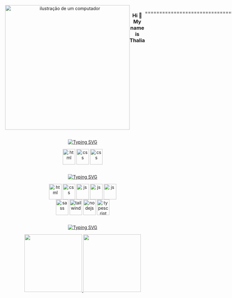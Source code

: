 <div style="display:flex" align="center" flex-direction:"row" >
<img src="https://raw.githubusercontent.com/MicaelliMedeiros/micaellimedeiros/master/image/computer-illustration.png" alt="ilustração de um computador" min-width="400px" max-width="400px" width="400px" align="right">

<h3>Hi 👋 My name is Thalia</h3>

================================

<!--<p align="left"> 
  Faça uma breve apresentação sua com o seu nome e não esqueça a <strong>FrontEnd</strong>.<br>
  Estou fazendo um Curso Técnico de Desenvolvimento de Sistemas na Proz.
</p> -->

<a href = "mailto:thaliadani2@gmail.com"><img src="https://img.shields.io/badge/Gmail-D14836?style=for-the-badge&logo=gmail&logoColor=white" target="_blank"></a>
<a href="https://www.linkedin.com/in/thalia-danielle-21b968221/" target="_blank"><img src="https://img.shields.io/badge/LinkedIn-0077B5?style=for-the-badge&logo=linkedin&logoColor=white" target="_blank"></a> 
  
</div>

<div style="display: inline_block" align="center"><br>

  <a href="https://git.io/typing-svg"><img src="https://readme-typing-svg.herokuapp.com?font=Fira+Code&size=24&pause=1000&color=FF6E96&background=282A36&center=true&vCenter=true&width=1000&lines=Tools" alt="Typing SVG" /></a>

  <img align="center" alt="html" height="50" width="40" src="https://cdn.jsdelivr.net/gh/devicons/devicon@latest/icons/vscode/vscode-original.svg">
  <img align="center" alt="css" height="50" width="40" src="https://cdn.jsdelivr.net/gh/devicons/devicon@latest/icons/intellij/intellij-original.svg"> 
  <img align="center" alt="css" height="50" width="40" src="https://cdn.jsdelivr.net/gh/devicons/devicon@latest/icons/figma/figma-original.svg"> 

  <br>
  <br>

  <a href="https://git.io/typing-svg"><img src="https://readme-typing-svg.herokuapp.com?font=Fira+Code&size=24&pause=1000&color=FF6E96&background=282A36&center=true&vCenter=true&width=1000&lines=Technology+Stack" alt="Typing SVG" /></a>
  
  <img align="center" alt="html" height="50" width="40" src="https://cdn.jsdelivr.net/gh/devicons/devicon/icons/html5/html5-original.svg">
  <img align="center" alt="css" height="50" width="40" src="https://cdn.jsdelivr.net/gh/devicons/devicon/icons/css3/css3-original.svg"> 
  <img align="center" alt="js" height="50" width="40" src="https://cdn.jsdelivr.net/gh/devicons/devicon@latest/icons/javascript/javascript-original.svg">
  <img align="center" alt="js" height="50" width="40" src="https://cdn.jsdelivr.net/gh/devicons/devicon@latest/icons/python/python-plain.svg" />
  <img align="center" alt="js" height="50" width="40" src="https://cdn.jsdelivr.net/gh/devicons/devicon@latest/icons/java/java-original.svg" />
  <br>
  <img align="center" alt="sass" height="50" width="40" src="https://cdn.jsdelivr.net/gh/devicons/devicon/icons/sass/sass-original.svg"> 
  <img align="center" alt="tailwind" height="50" width="40" src="https://cdn.jsdelivr.net/gh/devicons/devicon@latest/icons/tailwindcss/tailwindcss-original.svg" />
  <img align="center" alt="nodejs" height="50" width="40" src="https://cdn.jsdelivr.net/gh/devicons/devicon@latest/icons/nodejs/nodejs-original.svg" />
  <img align="center" alt="typescript" height="50" width="40" src="https://cdn.jsdelivr.net/gh/devicons/devicon@latest/icons/typescript/typescript-original.svg" /> 
  <!-- <img align="center" alt="react" height="50" width="40" src="https://cdn.jsdelivr.net/gh/devicons/devicon@latest/icons/react/react-original.svg" /> -->       

  <br>
  <br>
 
  <a href="https://git.io/typing-svg"><img src="https://readme-typing-svg.herokuapp.com?font=Fira+Code&size=24&pause=1000&color=FF6E96&background=282A36&center=true&vCenter=true&width=1000&lines=My+Github+Status" alt="Typing SVG" /></a>

  <a href="https://github.com/thaliadani">
    <img height="185px" src="https://github-readme-stats.vercel.app/api?username=thaliadani&show_icons=true&theme=dracula"/>
    <img height="185px" src="https://github-readme-stats.vercel.app/api/top-langs/?username=thaliadani&layout=compact&show_icons=true&theme=dracula"/> 
 </a>

</div>

